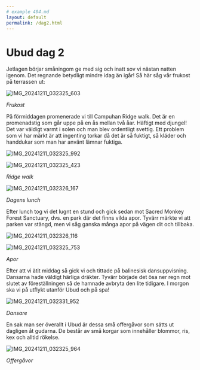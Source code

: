 ```yaml
---
# example 404.md
layout: default
permalink: /dag2.html
---
```

# Ubud dag 2

Jetlagen börjar småningom ge med sig och inatt sov vi nästan natten igenom. Det regnande betydligt mindre idag än igår! Så här såg vår frukost på terrassen ut:

![IMG_20241211_032325_603](https://github.com/user-attachments/assets/ec3883b4-bac1-4fd8-8ffe-0cde4411983c)


_Frukost_

På förmiddagen promenerade vi till Campuhan Ridge walk. Det är en promenadstig som går uppe på en ås mellan två åar. Häftigt med djungel! Det var väldigt varmt i solen och man blev ordentligt svettig. Ett problem som vi har märkt är att ingenting torkar då det är så fuktigt, så kläder och handdukar som man har använt lämnar fuktiga. 

![IMG_20241211_032325_992](https://github.com/user-attachments/assets/e703ceee-59a5-416d-bacd-4e9b4e02fe7d)

![IMG_20241211_032325_423](https://github.com/user-attachments/assets/ccd1d366-4c88-4256-b67c-90a57c8b35c1)


_Ridge walk_

![IMG_20241211_032326_167](https://github.com/user-attachments/assets/8f1a6363-1b84-42fc-a210-e5d21ec8187a)


_Dagens lunch_

Efter lunch tog vi det lugnt en stund och gick sedan mot Sacred Monkey Forest Sanctuary, dvs. en park där det finns vilda apor. Tyvärr märkte vi att parken var stängd, men vi såg ganska många apor på vägen dit och tillbaka. 

![IMG_20241211_032326_116](https://github.com/user-attachments/assets/ad4fb9ab-5ae1-4098-ad91-22737308c382)

![IMG_20241211_032325_753](https://github.com/user-attachments/assets/a6ed4ec3-ceb1-4f11-a765-3fc956d53789)

_Apor_

Efter att vi ätit middag så gick vi och tittade på balinesisk dansuppvisning. Dansarna hade väldigt härliga dräkter. Tyvärr började det ösa ner regn mot slutet av föreställningen så de hamnade avbryta den lite tidigare. I morgon ska vi på utflykt utanför Ubud och på spa!

![IMG_20241211_032331_952](https://github.com/user-attachments/assets/34bc9f9e-b6ca-472c-8e38-40b72b501226)


_Dansare_

En sak man ser överallt i Ubud är dessa små offergåvor som sätts ut dagligen åt gudarna. De består av små korgar som innehåller blommor, ris, kex och alltid rökelse. 

![IMG_20241211_032325_964](https://github.com/user-attachments/assets/f0ecef7f-6fac-42a9-b6d7-8d4495aa2aa1)


_Offergåvor_

